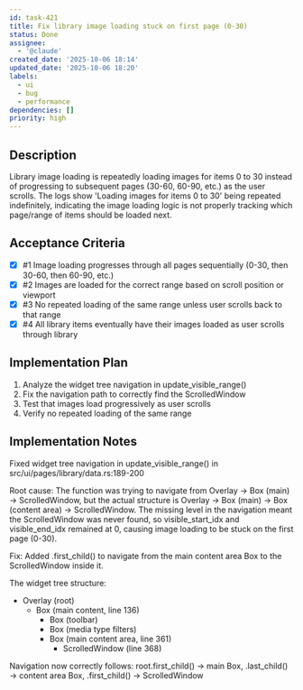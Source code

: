 ```yaml
---
id: task-421
title: Fix library image loading stuck on first page (0-30)
status: Done
assignee:
  - '@claude'
created_date: '2025-10-06 18:14'
updated_date: '2025-10-06 18:20'
labels:
  - ui
  - bug
  - performance
dependencies: []
priority: high
---
```


## Description

Library image loading is repeatedly loading images for items 0 to 30 instead of progressing to subsequent pages (30-60, 60-90, etc.) as the user scrolls. The logs show 'Loading images for items 0 to 30' being repeated indefinitely, indicating the image loading logic is not properly tracking which page/range of items should be loaded next.

## Acceptance Criteria
<!-- AC:BEGIN -->
- [x] #1 Image loading progresses through all pages sequentially (0-30, then 30-60, then 60-90, etc.)
- [x] #2 Images are loaded for the correct range based on scroll position or viewport
- [x] #3 No repeated loading of the same range unless user scrolls back to that range
- [x] #4 All library items eventually have their images loaded as user scrolls through library
<!-- AC:END -->


## Implementation Plan

1. Analyze the widget tree navigation in update_visible_range()
2. Fix the navigation path to correctly find the ScrolledWindow
3. Test that images load progressively as user scrolls
4. Verify no repeated loading of the same range


## Implementation Notes

Fixed widget tree navigation in update_visible_range() in src/ui/pages/library/data.rs:189-200

Root cause: The function was trying to navigate from Overlay -> Box (main) -> ScrolledWindow, but the actual structure is Overlay -> Box (main) -> Box (content area) -> ScrolledWindow. The missing level in the navigation meant the ScrolledWindow was never found, so visible_start_idx and visible_end_idx remained at 0, causing image loading to be stuck on the first page (0-30).

Fix: Added .first_child() to navigate from the main content area Box to the ScrolledWindow inside it.

The widget tree structure:
- Overlay (root)
  - Box (main content, line 136)
    - Box (toolbar)
    - Box (media type filters)  
    - Box (main content area, line 361)
      - ScrolledWindow (line 368)

Navigation now correctly follows: root.first_child() -> main Box, .last_child() -> content area Box, .first_child() -> ScrolledWindow

